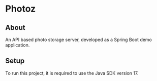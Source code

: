 # Photoz

## About

An API based photo storage server, developed as a Spring Boot demo application.

## Setup

To run this project, it is required to use the Java SDK version 17. 